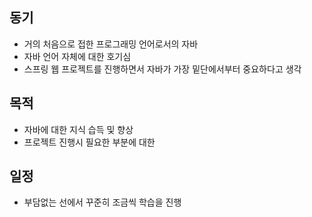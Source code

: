 ## 동기
- 거의 처음으로 접한 프로그래밍 언어로서의 자바  
- 자바 언어 자체에 대한 호기심
- 스프링 웹 프로젝트를 진행하면서 자바가 가장 밑단에서부터 중요하다고 생각

## 목적
- 자바에 대한 지식 습득 및 향상
- 프로젝트 진행시 필요한 부분에 대한 

## 일정
- 부담없는 선에서 꾸준히 조금씩 학습을 진행

